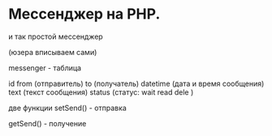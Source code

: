 Мессенджер на PHP.
=========================

и так простой мессенджер

(юзера вписываем сами)

messenger - таблица

id
from        (отправитель)
to          (получатель)
datetime    (дата и время сообщения)
text        (текст сообщения)
status      (статус: wait read dele )

две функции 
setSend() - отправка

getSend() - получение

